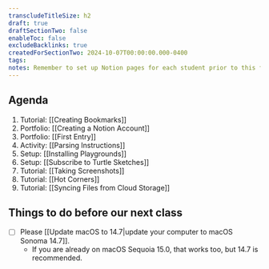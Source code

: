 ```yaml
---
transcludeTitleSize: h2
draft: true
draftSectionTwo: false
enableToc: false
excludeBacklinks: true
createdForSectionTwo: 2024-10-07T00:00:00.000-0400
tags:
notes: Remember to set up Notion pages for each student prior to this first class. In this class, one teacher stays with students in class to assist with setup of playgrounds and subscriptions to the turtle sketches playground. The other teacher takes students out to do the "tying a shoelace" and "drawing an M" activity (Parsing instructions). After that part is done, be on hand to help students with remaining tutorials and software setup.
---
```

## Agenda
1. Tutorial: [[Creating Bookmarks]]
1. Portfolio: [[Creating a Notion Account]]
1. Portfolio: [[First Entry]]
2. Activity: [[Parsing Instructions]]
5. Setup: [[Installing Playgrounds]]
6. Setup: [[Subscribe to Turtle Sketches]]
7. Tutorial: [[Taking Screenshots]]
5. Tutorial: [[Hot Corners]]
1. Tutorial: [[Syncing Files from Cloud Storage]]

## Things to do before our next class
- [ ] Please [[Update macOS to 14.7|update your computer to macOS Sonoma 14.7]].
	- If you are already on macOS Sequoia 15.0, that works too, but 14.7 is recommended.